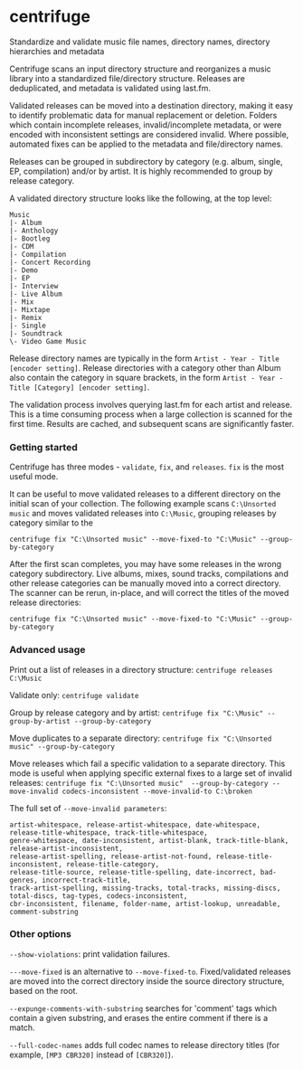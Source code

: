 # centrifuge

Standardize and validate music file names, directory names, directory hierarchies and metadata

 Centrifuge scans an input directory structure and reorganizes a music library into a standardized file/directory 
 structure. 
 Releases are deduplicated, and metadata is validated using last.fm. 
 
 Validated releases can be moved into a destination directory, making it easy to identify problematic data for manual 
 replacement or deletion. Folders which contain incomplete releases, invalid/incomplete metadata, or were encoded with 
 inconsistent settings  are considered invalid. Where possible, automated fixes can be applied to the metadata and 
 file/directory names.
 
 Releases can be grouped in subdirectory by category (e.g. album, single, EP, compilation) and/or by artist. It is 
 highly recommended to group by release category.
 
 A validated directory structure looks like the following, at the top level:
 ```
Music
|- Album
|- Anthology
|- Bootleg
|- CDM
|- Compilation
|- Concert Recording
|- Demo
|- EP
|- Interview
|- Live Album
|- Mix
|- Mixtape
|- Remix
|- Single
|- Soundtrack
\- Video Game Music
```

Release directory names are typically in the form `Artist - Year - Title [encoder setting]`. Release directories with a
category other than Album also contain the category in square brackets, in the form 
`Artist - Year - Title [Category] [encoder setting]`.  


The validation process involves querying last.fm for each artist and release. This is a time consuming process when a
large collection is scanned for the first time. Results are cached, and subsequent scans are significantly faster.

### Getting started

Centrifuge has three modes - `validate`, `fix`, and `releases`. `fix` is the most useful mode.

It can be useful to move validated releases to a different directory on the initial scan of your collection. The 
following example scans `C:\Unsorted music` and moves validated releases into `C:\Music`, grouping releases by category
similar to the 

`centrifuge fix "C:\Unsorted music" --move-fixed-to "C:\Music" --group-by-category`

After the first scan completes, you may have some releases in the wrong category subdirectory. Live albums, mixes, 
sound tracks, compilations and other release categories can be manually moved into a correct directory. The scanner can
be rerun, in-place, and will correct the titles of the moved release directories:

`centrifuge fix "C:\Unsorted music" --move-fixed-to "C:\Music" --group-by-category`

### Advanced usage

Print out a list of releases in a directory structure: `centrifuge releases C:\Music`

Validate only: `centrifuge validate`

Group by release category and by artist: `centrifuge fix "C:\Music" --group-by-artist --group-by-category`

Move duplicates to a separate directory: 
`centrifuge fix "C:\Unsorted music" --group-by-category`

Move releases which fail a specific validation to a separate directory. This mode is useful when applying specific 
external fixes to a large set of invalid releases: `centrifuge fix "C:\Unsorted music"  --group-by-category --move-invalid codecs-inconsistent --move-invalid-to C:\broken`

The full set of `--move-invalid parameters`:

    artist-whitespace, release-artist-whitespace, date-whitespace, release-title-whitespace, track-title-whitespace, 
    genre-whitespace, date-inconsistent, artist-blank, track-title-blank, release-artist-inconsistent, 
    release-artist-spelling, release-artist-not-found, release-title-inconsistent, release-title-category, 
    release-title-source, release-title-spelling, date-incorrect, bad-genres, incorrect-track-title, 
    track-artist-spelling, missing-tracks, total-tracks, missing-discs, total-discs, tag-types, codecs-inconsistent, 
    cbr-inconsistent, filename, folder-name, artist-lookup, unreadable, comment-substring

### Other options

`--show-violations`: print validation failures.

`---move-fixed` is an alternative to `--move-fixed-to`. Fixed/validated releases are moved into the correct directory
inside the source directory structure, based on the root.

`--expunge-comments-with-substring` searches for 'comment' tags which contain a given substring, and erases the entire 
comment if there is a match. 

`--full-codec-names` adds full codec names to release directory titles (for example, `[MP3 CBR320]` instead of 
`[CBR320]`).